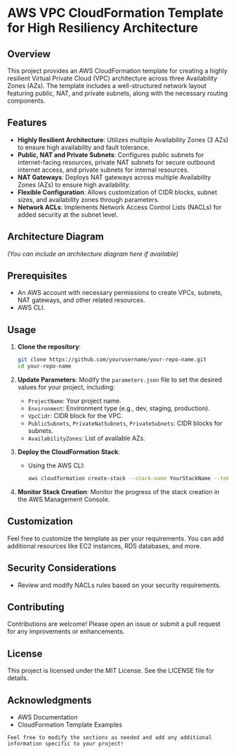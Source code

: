 # AWS VPC CloudFormation Template for High Resiliency Architecture

## Overview

This project provides an AWS CloudFormation template for creating a highly resilient Virtual Private Cloud (VPC) architecture across three Availability Zones (AZs). The template includes a well-structured network layout featuring public, NAT, and private subnets, along with the necessary routing components.

## Features

- **Highly Resilient Architecture**: Utilizes multiple Availability Zones (3 AZs) to ensure high availability and fault tolerance.
- **Public, NAT and Private Subnets**: Configures public subnets for internet-facing resources, private NAT subnets for secure outbound internet access, and private subnets for internal resources.
- **NAT Gateways**: Deploys NAT gateways across multiple Availability Zones (AZs) to ensure high availability.
- **Flexible Configuration**: Allows customization of CIDR blocks, subnet sizes, and availability zones through parameters.
- **Network ACLs**: Implements Network Access Control Lists (NACLs) for added security at the subnet level.

## Architecture Diagram

*(You can include an architecture diagram here if available)*

## Prerequisites

- An AWS account with necessary permissions to create VPCs, subnets, NAT gateways, and other related resources.
- AWS CLI.

## Usage

1. **Clone the repository**:
   ```bash
   git clone https://github.com/yourusername/your-repo-name.git
   cd your-repo-name
   ```

2. **Update Parameters**: Modify the `parameters.json` file to set the desired values for your project, including:
   - `ProjectName`: Your project name.
   - `Environment`: Environment type (e.g., dev, staging, production).
   - `VpcCidr`: CIDR block for the VPC.
   - `PublicSubnets`, `PrivateNatSubnets`, `PrivateSubnets`: CIDR blocks for subnets.
   - `AvailabilityZones`: List of available AZs.

3. **Deploy the CloudFormation Stack**:

   - Using the AWS CLI:
     ```bash
     aws cloudformation create-stack --stack-name YourStackName --template-body file://path/to/your/vpc.yaml --parameters file://path/to/parameters.json
     ```

4. **Monitor Stack Creation**: Monitor the progress of the stack creation in the AWS Management Console.

## Customization

Feel free to customize the template as per your requirements. You can add additional resources like EC2 instances, RDS databases, and more.

## Security Considerations

- Review and modify NACLs rules based on your security requirements.

## Contributing

Contributions are welcome! Please open an issue or submit a pull request for any improvements or enhancements.

## License

This project is licensed under the MIT License. See the LICENSE file for details.

## Acknowledgments

- AWS Documentation
- CloudFormation Template Examples
```
Feel free to modify the sections as needed and add any additional information specific to your project!